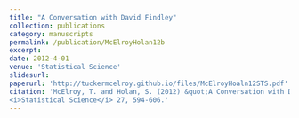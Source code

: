 ```yaml
---
title: "A Conversation with David Findley"
collection: publications
category: manuscripts
permalink: /publication/McElroyHolan12b
excerpt: 
date: 2012-4-01
venue: 'Statistical Science'
slidesurl: 
paperurl: 'http://tuckermcelroy.github.io/files/McElroyHoaln12STS.pdf'
citation: 'McElroy, T. and Holan, S. (2012) &quot;A Conversation with David Findley.&quot; 
<i>Statistical Science</i> 27, 594-606.'
---
```

